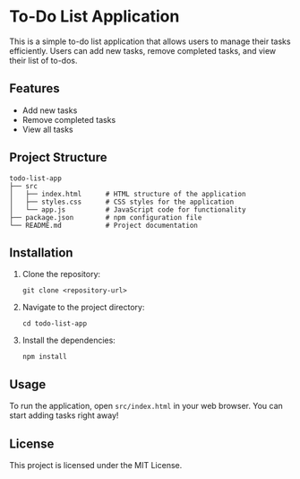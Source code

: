 # To-Do List Application

This is a simple to-do list application that allows users to manage their tasks efficiently. Users can add new tasks, remove completed tasks, and view their list of to-dos.

## Features

- Add new tasks
- Remove completed tasks
- View all tasks

## Project Structure

```
todo-list-app
├── src
│   ├── index.html      # HTML structure of the application
│   ├── styles.css      # CSS styles for the application
│   └── app.js          # JavaScript code for functionality
├── package.json        # npm configuration file
└── README.md           # Project documentation
```

## Installation

1. Clone the repository:
   ```
   git clone <repository-url>
   ```
2. Navigate to the project directory:
   ```
   cd todo-list-app
   ```
3. Install the dependencies:
   ```
   npm install
   ```

## Usage

To run the application, open `src/index.html` in your web browser. You can start adding tasks right away!

## License

This project is licensed under the MIT License.
